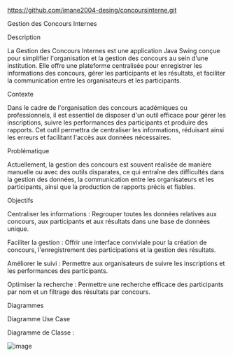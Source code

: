 https://github.com/imane2004-desing/concoursinterne.git

Gestion des Concours Internes

Description

La Gestion des Concours Internes est une application Java Swing conçue pour simplifier l'organisation et la gestion des concours au sein d'une institution. Elle offre une plateforme centralisée pour enregistrer les informations des concours, gérer les participants et les résultats, et faciliter la communication entre les organisateurs et les participants.

Contexte

Dans le cadre de l'organisation des concours académiques ou professionnels, il est essentiel de disposer d'un outil efficace pour gérer les inscriptions, suivre les performances des participants et produire des rapports. Cet outil permettra de centraliser les informations, réduisant ainsi les erreurs et facilitant l'accès aux données nécessaires.

Problématique

Actuellement, la gestion des concours est souvent réalisée de manière manuelle ou avec des outils disparates, ce qui entraîne des difficultés dans la gestion des données, la communication entre les organisateurs et les participants, ainsi que la production de rapports précis et fiables.

Objectifs

Centraliser les informations : Regrouper toutes les données relatives aux concours, aux participants et aux résultats dans une base de données unique.

Faciliter la gestion : Offrir une interface conviviale pour la création de concours, l'enregistrement des participations et la gestion des résultats.

Améliorer le suivi : Permettre aux organisateurs de suivre les inscriptions et les performances des participants.

Optimiser la recherche : Permettre une recherche efficace des participants par nom et un filtrage des résultats par concours.

Diagrammes

Diagramme Use Case 

Diagramme de Classe :

![image](https://github.com/user-attachments/assets/49b75c1c-95ea-4f5c-9f15-fc74b5e482fd)

